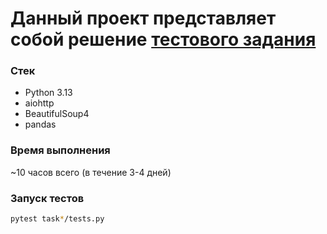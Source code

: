 # Данный проект представляет собой решение [тестового задания](https://kazan.hh.ru/vacancy/120575970?hhtmFrom=vacancy_response)

### Стек
- Python 3.13
- aiohttp
- BeautifulSoup4
- pandas

### Время выполнения
~10 часов всего (в течение 3-4 дней)

### Запуск тестов

```bash
pytest task*/tests.py
